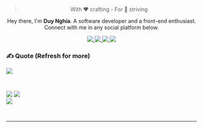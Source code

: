 
<blockquote align="center">With ❤ crafting - For 💯 striving</blockquote>

<p align="center">
  Hey there, I'm <b>Duy Nghia</b>. A software developer and a front-end enthusiast.<br>Connect with me in any social platform below.
</p>

<p align="center">
  <a href="https://twitter.com/nghia_dian" target="_blank">
    <img src="https://img.icons8.com/fluent/48/000000/twitter.png" />
  </a>
  <a href="https://www.linkedin.com/in/duy-nghia-2ab90a201/" target="_blank"">
    <img src="https://img.icons8.com/fluent/48/000000/linkedin.png" />
  </a>
  <a href="https://www.facebook.com/nghia.duy.220302/" alt="Facebook" target="_blank">
    <img src="https://img.icons8.com/fluent/48/000000/facebook-new.png" target="_blank" />
  </a> 
  <a href="https://github.com/duynghia-123" alt="Github" target="_blank">
    <img src="https://img.icons8.com/fluent/48/000000/github.png"/>
  </a> 
</p>

### ✍️ Quote (Refresh for more)
![](https://quotes-github-readme.vercel.app/api?type=horizontal&theme=radical)

<br>

![](https://github-readme-stats.vercel.app/api?username=duynghia-123&theme=dark&hide_border=false&include_all_commits=true&count_private=false)
![](https://github-readme-streak-stats.herokuapp.com/?user=duynghia-123&theme=dark&hide_border=false) <br/>
![](https://github-readme-stats.vercel.app/api/top-langs/?username=duynghia-123&theme=dark&hide_border=false&include_all_commits=true&count_private=false&layout=compact)


<br>


***
